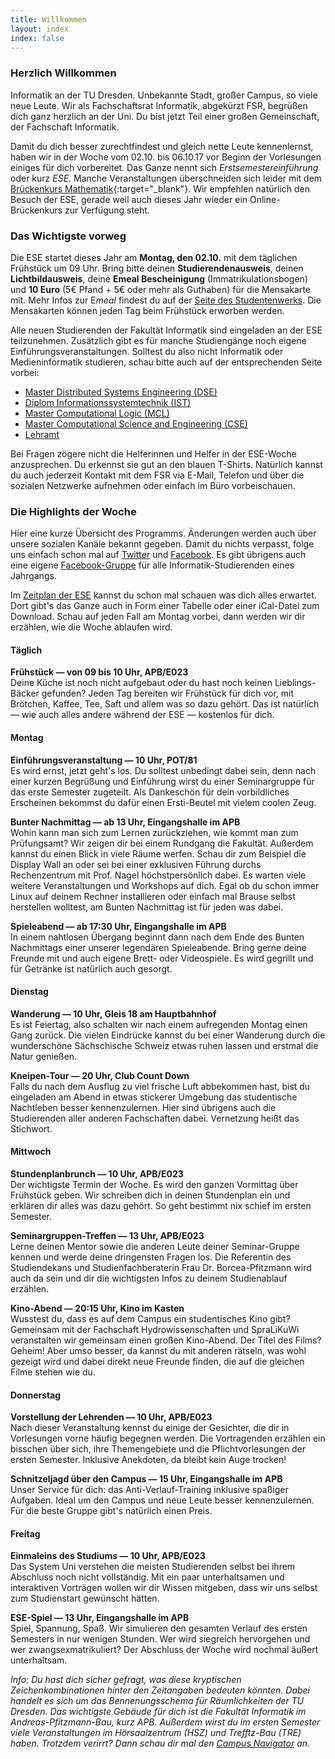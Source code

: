 ```yaml
---
title: Willkommen
layout: index
index: false
---
```


### Herzlich Willkommen

Informatik an der TU Dresden. Unbekannte Stadt, großer Campus, so viele neue Leute. Wir als Fachschaftsrat Informatik, abgekürzt FSR, begrüßen dich ganz herzlich an der Uni. Du bist jetzt Teil einer großen Gemeinschaft, der Fachschaft Informatik. 

Damit du dich besser zurechtfindest und gleich nette Leute kennenlernst, haben wir in der Woche vom 02.10. bis 06.10.17 vor Beginn der Vorlesungen einiges für dich vorbereitet. Das Ganze nennt sich *Erstsemestereinführung* oder kurz *ESE*. Manche Veranstaltungen überschneiden sich leider mit dem [Brückenkurs Mathematik](https://tu-dresden.de/mn/math/studium/lehrangebot/brueckenkurs){:target="_blank"}. Wir empfehlen natürlich den Besuch der ESE, gerade weil auch dieses Jahr wieder ein Online-Brückenkurs zur Verfügung steht. 


### Das Wichtigste vorweg

Die ESE startet dieses Jahr am **Montag, den 02.10.** mit dem täglichen Frühstück um 09 Uhr. Bring bitte deinen **Studierendenausweis**, deinen **Lichtbildausweis**, deine **Emeal Bescheinigung** (Immatrikulationsbogen) und **10 Euro** (5€ Pfand + 5€ oder mehr als Guthaben) für die Mensakarte mit. Mehr Infos zur E*meal* findest du auf der [Seite des Studentenwerks](http://www.studentenwerk-dresden.de/mensen/emeal.html). Die Mensakarten können jeden Tag beim Frühstück erworben werden.

Alle neuen Studierenden der Fakultät Informatik sind eingeladen an der ESE teilzunehmen. Zusätzlich gibt es für manche Studiengänge noch eigene Einführungsveranstaltungen. Solltest du also nicht Informatik oder Medieninformatik studieren, schau bitte auch auf der entsprechenden Seite vorbei:

- [Master Distributed Systems Engineering (DSE)](https://tu-dresden.de/ing/informatik/sya/se/master-dse)
- [Diplom Informationssystemtechnik (IST)](https://tu-dresden.de/ing/elektrotechnik/studium/studienbeginn/ese)
- [Master Computational Logic (MCL)](https://iccl.inf.tu-dresden.de/web/MCL/IntroductoryWeek)
- [Master Computational Science and Engineering (CSE)](https://tu-dresden.de/ing/informatik/studium/studienangebot/master-studiengaenge/master-computational-science-and-engineering/informationen-fuer-studierende-im-1-semester)
- [Lehramt](https://dil.inf.tu-dresden.de/dil/arbeitsgruppe/aktuelles/aktuelles-details/?tx_ttnews%5Btt_news%5D=132&cHash=d5d450f1d4d8dc250f13ceb485585284)

Bei Fragen zögere nicht die Helferinnen und Helfer in der ESE-Woche anzusprechen. Du erkennst sie gut an den blauen T-Shirts. Natürlich kannst du auch jederzeit Kontakt mit dem FSR via E-Mail, Telefon und über die sozialen Netzwerke aufnehmen oder einfach im Büro vorbeischauen.

### Die Highlights der Woche

Hier eine kurze Übersicht des Programms. Änderungen werden auch über unsere sozialen Kanäle bekannt gegeben. Damit du nichts verpasst, folge uns einfach schon mal auf [Twitter](https://twitter.com/ifsr) und [Facebook](https://www.facebook.com/iFSR.de/). Es gibt übrigens auch eine eigene [Facebook-Gruppe](https://www.facebook.com/groups/TUDInf2017/) für alle Informatik-Studierenden eines Jahrgangs.

Im [Zeitplan der ESE](events.html) kannst du schon mal schauen was dich alles erwartet. Dort gibt's das Ganze auch in Form einer Tabelle oder einer iCal-Datei zum Download. Schau auf jeden Fall am Montag vorbei, dann werden wir dir erzählen, wie die Woche ablaufen wird.

#### Täglich

**Frühstück — von 09 bis 10 Uhr, APB/E023**  
Deine Küche ist noch nicht aufgebaut oder du hast noch keinen Lieblings-Bäcker gefunden? Jeden Tag bereiten wir Frühstück für dich vor, mit Brötchen, Kaffee, Tee, Saft und allem was so dazu gehört. Das ist natürlich — wie auch alles andere während der ESE — kostenlos für dich. 

#### Montag

**Einführungsveranstaltung — 10 Uhr, POT/81**  
Es wird ernst, jetzt geht's los. Du solltest unbedingt dabei sein, denn nach einer kurzen Begrüßung und Einführung wirst du einer Seminargruppe für das erste Semester zugeteilt. Als Dankeschön für dein vorbildliches Erscheinen bekommst du dafür einen Ersti-Beutel mit vielem coolen Zeug.

**Bunter Nachmittag — ab 13 Uhr, Eingangshalle im APB**  
Wohin kann man sich zum Lernen zurückziehen, wie kommt man zum Prüfungsamt? Wir zeigen dir bei einem Rundgang die Fakultät. Außerdem kannst du einen Blick in viele Räume werfen. Schau dir zum Beispiel die Display Wall an oder sei bei einer exklusiven Führung durchs Rechenzentrum mit Prof. Nagel höchstpersönlich dabei. Es warten viele weitere Veranstaltungen und Workshops auf dich. Egal ob du schon immer Linux auf deinem Rechner installieren oder einfach mal Brause selbst herstellen wolltest, am Bunten Nachmittag ist für jeden was dabei.

**Spieleabend — ab 17:30 Uhr, Eingangshalle im APB**  
In einem nahtlosen Übergang beginnt dann nach dem Ende des Bunten Nachmittags einer unserer legendären Spieleabende. Bring gerne deine Freunde mit und auch eigene Brett- oder Videospiele. Es wird gegrillt und für Getränke ist natürlich auch gesorgt. 

#### Dienstag 

**Wanderung — 10 Uhr, Gleis 18 am Hauptbahnhof**  
Es ist Feiertag, also schalten wir nach einem aufregenden Montag einen Gang zurück. Die vielen Eindrücke kannst du bei einer Wanderung durch die wunderschöne Sächschische Schweiz etwas ruhen lassen und erstmal die Natur genießen.

**Kneipen-Tour — 20 Uhr, Club Count Down**  
Falls du nach dem Ausflug zu viel frische Luft abbekommen hast, bist du eingeladen am Abend in etwas stickerer Umgebung das studentische Nachtleben besser kennenzulernen. Hier sind übrigens auch die Studierenden aller anderen Fachschaften dabei. Vernetzung heißt das Stichwort.

#### Mittwoch

**Stundenplanbrunch — 10 Uhr, APB/E023**  
Der wichtigste Termin der Woche. Es wird den ganzen Vormittag über Frühstück geben. Wir schreiben dich in deinen Stundenplan ein und erklären dir alles was dazu gehört. So geht bestimmt nix schief im ersten Semester.

**Seminargruppen-Treffen — 13 Uhr, APB/E023**  
Lerne deinen Mentor sowie die anderen Leute deiner Seminar-Gruppe kennen und werde deine dringensten Fragen los. Die Referentin des Studiendekans und Studienfachberaterin Frau Dr. Borcea-Pfitzmann wird auch da sein und dir die wichtigsten Infos zu deinem Studienablauf erzählen.

**Kino-Abend — 20:15 Uhr, Kino im Kasten**  
Wusstest du, dass es auf dem Campus ein studentisches Kino gibt? Gemeinsam mit der Fachschaft Hydrowissenschaften und SpraLiKuWi veranstalten wir gemeinsam einen großen Kino-Abend. Der Titel des Films? Geheim! Aber umso besser, da kannst du mit anderen rätseln, was wohl gezeigt wird und dabei direkt neue Freunde finden, die auf die gleichen Filme stehen wie du. 

#### Donnerstag

**Vorstellung der Lehrenden — 10 Uhr, APB/E023**  
Nach dieser Veranstaltung kennst du einige der Gesichter, die dir in Vorlesungen vorne häufig begegnen werden. Die Vortragenden erzählen ein bisschen über sich, ihre Themengebiete und die Pflichtvorlesungen der ersten Semester. Inklusive Anekdoten, da bleibt kein Auge trocken!

**Schnitzeljagd über den Campus — 15 Uhr, Eingangshalle im APB**  
Unser Service für dich: das Anti-Verlauf-Training inklusive spaßiger Aufgaben. Ideal um den Campus und neue Leute besser kennenzulernen. Für die beste Gruppe gibt's natürlich einen Preis.

#### Freitag

**Einmaleins des Studiums — 10 Uhr, APB/E023**  
Das System Uni verstehen die meisten Studierenden selbst bei ihrem Abschluss noch nicht vollständig. Mit ein paar unterhaltsamen und interaktiven Vorträgen wollen wir dir Wissen mitgeben, dass wir uns selbst zum Studienstart gewünscht hätten.

**ESE-Spiel — 13 Uhr, Eingangshalle im APB**  
Spiel, Spannung, Spaß. Wir simulieren den gesamten Verlauf des ersten Semesters in nur wenigen Stunden. Wer wird siegreich hervorgehen und wer zwangsexmatrikuliert? Der Abschluss der Woche wird nochmal äußert unterhaltsam.

*Info: Du hast dich sicher gefragt, was diese kryptischen Zeichenkombinationen hinter den Zeitangaben bedeuten könnten. Dabei handelt es sich um das Bennenungsschema für Räumlichkeiten der TU Dresden. Das wichtigste Gebäude für dich ist die Fakultät Informatik im Andreas-Pfitzmann-Bau, kurz APB. Außerdem wirst du im ersten Semester viele Veranstaltungen im Hörsaalzentrum (HSZ) und Trefftz-Bau (TRE) haben.
Trotzdem verirrt? Dann schau dir mal den [Campus Navigator](https://navigator.tu-dresden.de/) an.*
